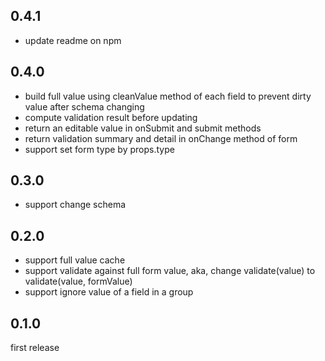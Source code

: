 ## 0.4.1
- update readme on npm

## 0.4.0
- build full value using cleanValue method of each field to prevent dirty value after schema changing
- compute validation result before updating
- return an editable value in onSubmit and submit methods
- return validation summary and detail in onChange method of form
- support set form type by props.type

## 0.3.0
- support change schema

## 0.2.0
- support full value cache
- support validate against full form value, aka, change validate(value) to validate(value, formValue)
- support ignore value of a field in a group

## 0.1.0
first release
